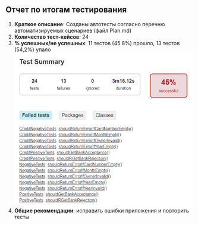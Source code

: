 ## Отчет по итогам тестирования ##
1. **Краткое описание**: Созданы автотесты согласно перечню автоматизируемых сценариев (файл Plan.md)
2. **Количество тест-кейсов**: 24
3. **% успешных/не успешных**: 11 тестов (45.8%) прошло, 13 тестов (54,2%) упало
![img.png](img.png)
4. **Общие рекомендации**: исправить ошибки приложения и повторить тесты